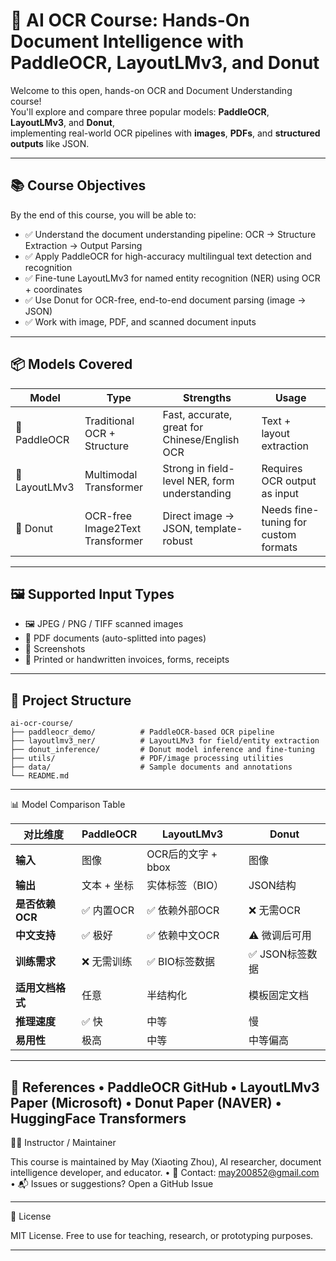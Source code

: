 # 🧠 AI OCR Course: Hands-On Document Intelligence with PaddleOCR, LayoutLMv3, and Donut

Welcome to this open, hands-on OCR and Document Understanding course!  
You'll explore and compare three popular models: **PaddleOCR**, **LayoutLMv3**, and **Donut**,  
implementing real-world OCR pipelines with **images**, **PDFs**, and **structured outputs** like JSON.

---

## 📚 Course Objectives

By the end of this course, you will be able to:

- ✅ Understand the document understanding pipeline: OCR → Structure Extraction → Output Parsing
- ✅ Apply PaddleOCR for high-accuracy multilingual text detection and recognition
- ✅ Fine-tune LayoutLMv3 for named entity recognition (NER) using OCR + coordinates
- ✅ Use Donut for OCR-free, end-to-end document parsing (image → JSON)
- ✅ Work with image, PDF, and scanned document inputs

---

## 📦 Models Covered
| Model        | Type                         | Strengths                                     | Usage |
|--------------|------------------------------|-----------------------------------------------|-------|
| 🥇 PaddleOCR | Traditional OCR + Structure  | Fast, accurate, great for Chinese/English OCR | Text + layout extraction |
| 🥈 LayoutLMv3 | Multimodal Transformer       | Strong in field-level NER, form understanding | Requires OCR output as input |
| 🥉 Donut     | OCR-free Image2Text Transformer | Direct image → JSON, template-robust        | Needs fine-tuning for custom formats |
---

## 🖼️ Supported Input Types

- 🖼️ JPEG / PNG / TIFF scanned images
- 📄 PDF documents (auto-splitted into pages)
- 📸 Screenshots
- 🧾 Printed or handwritten invoices, forms, receipts

---

## 📂 Project Structure

```
ai-ocr-course/
├── paddleocr_demo/          # PaddleOCR-based OCR pipeline
├── layoutlmv3_ner/          # LayoutLMv3 for field/entity extraction
├── donut_inference/         # Donut model inference and fine-tuning
├── utils/                   # PDF/image processing utilities
├── data/                    # Sample documents and annotations
└── README.md
```
---

📊 Model Comparison Table

| 对比维度           | PaddleOCR         | LayoutLMv3              | Donut                  |
|--------------------|-------------------|--------------------------|------------------------|
| **输入**           | 图像              | OCR后的文字 + bbox      | 图像                   |
| **输出**           | 文本 + 坐标       | 实体标签（BIO）         | JSON结构               |
| **是否依赖OCR**    | ✅ 内置OCR        | ✅ 依赖外部OCR           | ❌ 无需OCR             |
| **中文支持**       | ✅ 极好           | ✅ 依赖中文OCR           | ⚠️ 微调后可用         |
| **训练需求**       | ❌ 无需训练       | ✅ BIO标签数据           | ✅ JSON标签数据        |
| **适用文档格式**   | 任意              | 半结构化                 | 模板固定文档           |
| **推理速度**       | ✅ 快             | 中等                     | 慢                     |
| **易用性**         | 极高              | 中等                     | 中等偏高               |


---

📖 References
	•	PaddleOCR GitHub
	•	LayoutLMv3 Paper (Microsoft)
	•	Donut Paper (NAVER)
	•	HuggingFace Transformers
---

👩‍🏫 Instructor / Maintainer

This course is maintained by May (Xiaoting Zhou),
AI researcher, document intelligence developer, and educator.
	•	💌 Contact: may200852@gmail.com
	•	📬 Issues or suggestions? Open a GitHub Issue

---

🔖 License

MIT License. Free to use for teaching, research, or prototyping purposes.

---
